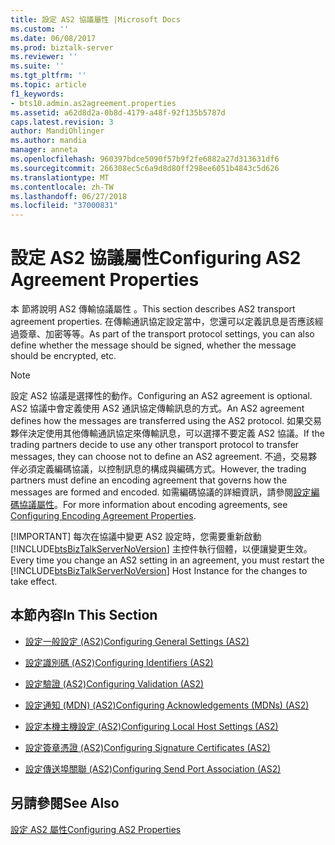 ```yaml
---
title: 設定 AS2 協議屬性 |Microsoft Docs
ms.custom: ''
ms.date: 06/08/2017
ms.prod: biztalk-server
ms.reviewer: ''
ms.suite: ''
ms.tgt_pltfrm: ''
ms.topic: article
f1_keywords:
- bts10.admin.as2agreement.properties
ms.assetid: a62d8d2a-0b8d-4179-a48f-92f135b5787d
caps.latest.revision: 3
author: MandiOhlinger
ms.author: mandia
manager: anneta
ms.openlocfilehash: 960397bdce5090f57b9f2fe6882a27d313631df6
ms.sourcegitcommit: 266308ec5c6a9d8d80ff298ee6051b4843c5d626
ms.translationtype: MT
ms.contentlocale: zh-TW
ms.lasthandoff: 06/27/2018
ms.locfileid: "37000831"
---
```

# <a name="configuring-as2-agreement-properties"></a><span data-ttu-id="894a6-102">設定 AS2 協議屬性</span><span class="sxs-lookup"><span data-stu-id="894a6-102">Configuring AS2 Agreement Properties</span></span>
<span data-ttu-id="894a6-103">本 節將說明 AS2 傳輸協議屬性 。</span><span class="sxs-lookup"><span data-stu-id="894a6-103">This section describes AS2 transport agreement properties.</span></span> <span data-ttu-id="894a6-104">在傳輸通訊協定設定當中，您還可以定義訊息是否應該經過簽章、加密等等。</span><span class="sxs-lookup"><span data-stu-id="894a6-104">As part of the transport protocol settings, you can also define whether the message should be signed, whether the message should be encrypted, etc.</span></span>  
  
> [!NOTE]
>  <span data-ttu-id="894a6-105">設定 AS2 協議是選擇性的動作。</span><span class="sxs-lookup"><span data-stu-id="894a6-105">Configuring an AS2 agreement is optional.</span></span> <span data-ttu-id="894a6-106">AS2 協議中會定義使用 AS2 通訊協定傳輸訊息的方式。</span><span class="sxs-lookup"><span data-stu-id="894a6-106">An AS2 agreement defines how the messages are transferred using the AS2 protocol.</span></span> <span data-ttu-id="894a6-107">如果交易夥伴決定使用其他傳輸通訊協定來傳輸訊息，可以選擇不要定義 AS2 協議。</span><span class="sxs-lookup"><span data-stu-id="894a6-107">If the trading partners decide to use any other transport protocol to transfer messages, they can choose not to define an AS2 agreement.</span></span> <span data-ttu-id="894a6-108">不過，交易夥伴必須定義編碼協議，以控制訊息的構成與編碼方式。</span><span class="sxs-lookup"><span data-stu-id="894a6-108">However, the trading partners must define an encoding agreement that governs how the messages are formed and encoded.</span></span> <span data-ttu-id="894a6-109">如需編碼協議的詳細資訊，請參閱[設定編碼協議屬性](../core/configuring-encoding-agreement-properties.md)。</span><span class="sxs-lookup"><span data-stu-id="894a6-109">For more information about encoding agreements, see [Configuring Encoding Agreement Properties](../core/configuring-encoding-agreement-properties.md).</span></span>  
> 
> [!IMPORTANT]
>  <span data-ttu-id="894a6-110">每次在協議中變更 AS2 設定時，您需要重新啟動 [!INCLUDE[btsBizTalkServerNoVersion](../includes/btsbiztalkservernoversion-md.md)] 主控件執行個體，以便讓變更生效。</span><span class="sxs-lookup"><span data-stu-id="894a6-110">Every time you change an AS2 setting in an agreement, you must restart the [!INCLUDE[btsBizTalkServerNoVersion](../includes/btsbiztalkservernoversion-md.md)] Host Instance for the changes to take effect.</span></span>  
  
## <a name="in-this-section"></a><span data-ttu-id="894a6-111">本節內容</span><span class="sxs-lookup"><span data-stu-id="894a6-111">In This Section</span></span>  
  
-   [<span data-ttu-id="894a6-112">設定一般設定 (AS2)</span><span class="sxs-lookup"><span data-stu-id="894a6-112">Configuring General Settings (AS2)</span></span>](../core/configuring-general-settings-as2.md)  
  
-   [<span data-ttu-id="894a6-113">設定識別碼 (AS2)</span><span class="sxs-lookup"><span data-stu-id="894a6-113">Configuring Identifiers (AS2)</span></span>](../core/configuring-identifiers-as2.md)  
  
-   [<span data-ttu-id="894a6-114">設定驗證 (AS2)</span><span class="sxs-lookup"><span data-stu-id="894a6-114">Configuring Validation (AS2)</span></span>](../core/configuring-validation-as2.md)  
  
-   [<span data-ttu-id="894a6-115">設定通知 (MDN) (AS2)</span><span class="sxs-lookup"><span data-stu-id="894a6-115">Configuring Acknowledgements (MDNs) (AS2)</span></span>](../core/configuring-acknowledgements-mdns-as2.md)  
  
-   [<span data-ttu-id="894a6-116">設定本機主機設定 (AS2)</span><span class="sxs-lookup"><span data-stu-id="894a6-116">Configuring Local Host Settings (AS2)</span></span>](../core/configuring-local-host-settings-as2.md)  
  
-   [<span data-ttu-id="894a6-117">設定簽章憑證 (AS2)</span><span class="sxs-lookup"><span data-stu-id="894a6-117">Configuring Signature Certificates (AS2)</span></span>](../core/configuring-signature-certificates-as2.md)  
  
-   [<span data-ttu-id="894a6-118">設定傳送埠關聯 (AS2)</span><span class="sxs-lookup"><span data-stu-id="894a6-118">Configuring Send Port Association (AS2)</span></span>](../core/configuring-send-port-association-as2.md)  
  
## <a name="see-also"></a><span data-ttu-id="894a6-119">另請參閱</span><span class="sxs-lookup"><span data-stu-id="894a6-119">See Also</span></span>  
 [<span data-ttu-id="894a6-120">設定 AS2 屬性</span><span class="sxs-lookup"><span data-stu-id="894a6-120">Configuring AS2 Properties</span></span>](../core/configuring-as2-properties.md)